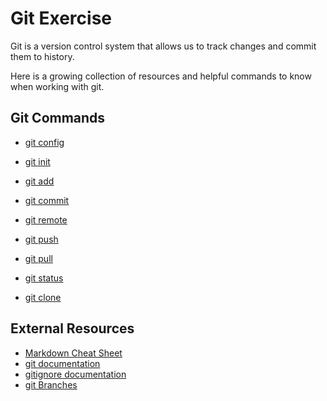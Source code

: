# Git Exercise

Git is a version control system that allows us to track changes and commit them to history. 

Here is a growing collection of resources and helpful commands to know when working with git.

## Git Commands
- [git config](./commands/config.md)

- [git init](./commands/Init.md)

- [git add](./commands/Add.md)

- [git commit](./Commands/Commit.md)

- [git remote](./Commands/Remote.md)

- [git push](./Commands/Push.md)

- [git pull](./Commands/Pull.md)

- [git status](./Commands/Status.md)

- [git clone](./Commands/Clone.md)


## External Resources

- [Markdown Cheat Sheet](https://www.markdownguide.org/cheat-sheet/)
- [git documentation](https://git-scm.com/docs)
- [gitignore documentation](https://git-scm.com/docs/gitignore)
- [git Branches](https://git-scm.com/book/en/v2/Git-Branching-Branches-in-a-Nutshell)







